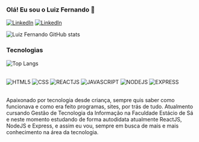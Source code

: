 ### Olá! Eu sou o Luiz Fernando 👋

[![LinkedIn](https://img.shields.io/badge/LinkedIn-0077B5?style=for-the-badge&logo=linkedin&logoColor=white)](https://www.linkedin.com/in/luiz-fernando-sant-ana-bezerra-a9496b2b0/)
[![LinkedIn](https://img.shields.io/badge/Portfolio-FF5722?style=for-the-badge&logo=blogger&logoColor=white)](https://luizfernandosb.github.io/luizfernando-portfolio//)


![Luiz Fernando GitHub stats](https://github-readme-stats.vercel.app/api?username=luizfernandosb&show_icons=true&theme=dracula)

### Tecnologias

![Top Langs](https://github-readme-stats.vercel.app/api/top-langs/?username=luizfernandosb&hide_progress=compact)

<div style="display: inline_block"><br/>
<img align="center" alt="HTML5" src="https://img.shields.io/badge/HTML5-E34F26?style=for-the-badge&logo=html5&logoColor=white">
<img align="center" alt="CSS" src="https://img.shields.io/badge/CSS3-1572B6?style=for-the-badge&logo=css3&logoColor=white">
<img align="center" alt="REACTJS" src="https://img.shields.io/badge/React-20232A?style=for-the-badge&logo=react&logoColor=61DAFB">
<img align="center" alt="JAVASCRIPT" src="https://img.shields.io/badge/JavaScript-F7DF1E?style=for-the-badge&logo=javascript&logoColor=black">
<img align="center" alt="NODEJS" src="https://img.shields.io/badge/Node.js-43853D?style=for-the-badge&logo=node.js&logoColor=white">
<img align="center" alt="EXPRESS" src="https://img.shields.io/badge/Express.js-404D59?style=for-the-badge">
</div><br/>

Apaixonado por tecnologia desde criança, sempre quis saber como funcionava e como era feito programas, sites, por trás de tudo. Atualmento cursando Gestão de Tecnologia da Informação na Faculdade Estácio de Sá e neste momento estudando de forma autodidata atualmente ReactJS, NodeJS e Express, e assim eu vou, sempre em busca de mais e mais conhecimento na área da tecnologia.

